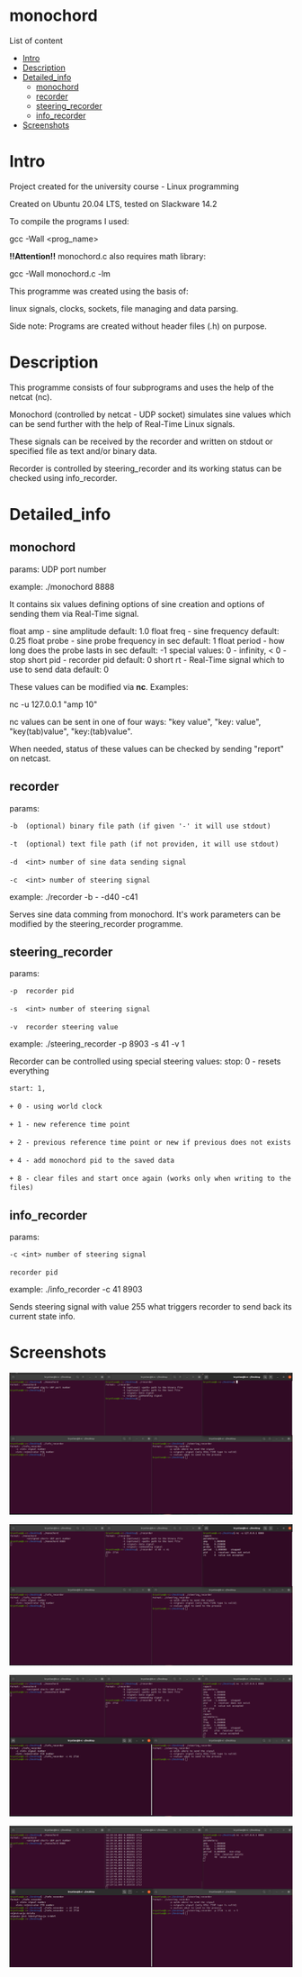 # monochord

List of content

- [Intro](#Intro)
- [Description](#Description)
- [Detailed_info](#Detailed_info)
    - [monochord](#monochord)
    - [recorder](#recorder)
    - [steering_recorder](#steering_recorder)
    - [info_recorder](#info_recorder)
- [Screenshots](#Screenshots)
    
# Intro

Project created for the university course - Linux programming

Created on Ubuntu 20.04 LTS, tested on Slackware 14.2

To compile the programs I used:

gcc -Wall <prog_name>

**!!Attention!!** monochord.c also requires math library:

gcc -Wall monochord.c -lm

This programme was created using the basis of:

linux signals, clocks, sockets, file managing and data parsing.



Side note: Programs are created without header files (.h) on purpose.


# Description

This programme consists of four subprograms and uses the help of the netcat (nc).

Monochord (controlled by netcat - UDP socket) simulates sine values which can be send further
with the help of Real-Time Linux signals.

These signals can be received by the recorder and written on stdout or specified file
as text and/or binary data.

Recorder is controlled by steering_recorder and its working status can be checked using
info_recorder.


# Detailed_info

## monochord

params: <short int> UDP port number

example: ./monochord 8888

It contains six values defining options of sine creation and options of sending them via Real-Time signal.

float amp - sine amplitude								default: 1.0
float freq - sine frequency 							default: 0.25
float probe - sine probe frequency in sec				default: 1
float period - how long does the probe lasts in sec		default: -1			special values: 0 - infinity, < 0 - stop
short pid - recorder pid								default: 0
short rt - Real-Time signal which to use to send data	default: 0


These values can be modified via **nc**. Examples:

nc -u 127.0.0.1 <port number the same as in monochord params> "amp 10"

nc values can be sent in one of four ways: "key value", "key: value", "key(tab)value", "key:(tab)value".


When needed, status of these values can be checked by sending "report" on netcast.


## recorder

params: 

	-b  (optional) binary file path (if given '-' it will use stdout)
	
	-t  (optional) text file path (if not providen, it will use stdout)
	
	-d  <int> number of sine data sending signal
	
	-c  <int> number of steering signal
	
example: ./recorder -b - -d40 -c41

Serves sine data comming from monochord. It's work parameters can be modified by the steering_recorder programme.


## steering_recorder

params:

	-p  recorder pid
	
	-s  <int> number of steering signal
	
	-v  recorder steering value 
	
example: ./steering_recorder -p 8903 -s 41 -v 1

Recorder can be controlled using special steering values:
	stop: 0 - resets everything
	
	start: 1,
	
	+ 0 - using world clock
	
	+ 1 - new reference time point
	
	+ 2 - previous reference time point or new if previous does not exists
	
	+ 4 - add monochord pid to the saved data
	
	+ 8 - clear files and start once again (works only when writing to the files)


## info_recorder

params:

	-c <int> number of steering signal
	
	recorder pid
	
example: ./info_recorder -c 41 8903

Sends steering signal with value 255 what triggers recorder to send back its current state info.



# Screenshots

![sceenshot_1](/readme_files/screenshot_1.png)

![sceenshot_2](/readme_files/screenshot_2.png)

![sceenshot_3](/readme_files/screenshot_3.png)

![sceenshot_3](/readme_files/screenshot_4.png)
